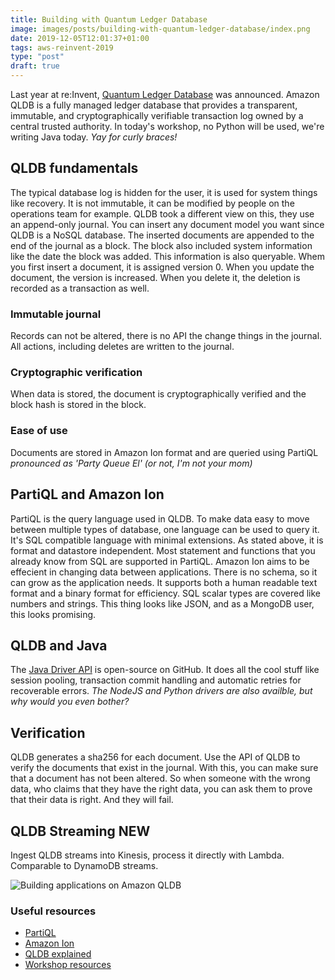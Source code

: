 ```yaml
---
title: Building with Quantum Ledger Database
image: images/posts/building-with-quantum-ledger-database/index.png
date: 2019-12-05T12:01:37+01:00
tags: aws-reinvent-2019
type: "post"
draft: true
---
```


Last year at re:Invent, [Quantum Ledger Database](https://aws.amazon.com/qldb/) was announced. Amazon QLDB is a 
fully managed ledger database that provides a transparent, immutable, and cryptographically verifiable transaction log 
owned by a central trusted authority. In today's workshop, no Python will be used, we're writing Java today. *Yay for curly braces!*

## QLDB fundamentals
The typical database log is hidden for the user, it is used for system things like recovery. It is not immutable, it can be modified by people on the operations team for example. QLDB took a different view on this, they use an append-only journal. You can insert any document model you want since QLDB is a NoSQL database. The inserted documents are appended to the end of the journal as a block. The block also included system information like the date the block was added. This information is also queryable. Whem you first insert a document, it is assigned version 0. When you update the document, the version is increased. When you delete it, the deletion is recorded as a transaction as well.
### Immutable journal
Records can not be altered, there is no API the change things in the journal. All actions, including deletes are written to the journal.
### Cryptographic verification
When data is stored, the document is cryptographically verified and the block hash is stored in the block.
### Ease of use
Documents are stored in Amazon Ion format and are queried using PartiQL *pronounced as 'Party Queue El' (or not, I'm not your mom)*

## PartiQL and Amazon Ion
PartiQL is the query language used in QLDB. To make data easy to move between multiple types of database, one language can be used to query it. It's SQL compatible language with minimal extensions. As stated above, it is format and datastore independent. Most statement and functions that you already know from SQL are supported in PartiQL.
Amazon Ion aims to be effecient in changing data between applications. There is no schema, so it can grow as the application needs. It supports both a human readable text format and a binary format for efficiency. SQL scalar types are covered like numbers and strings. This thing looks like JSON, and as a MongoDB user, this looks promising.

## QLDB and Java
The [Java Driver API](https://github.com/awslabs/amazon-qldb-driver-java) is open-source on GitHub. It does all the cool stuff like session pooling, transaction commit handling and automatic retries for recoverable errors. *The NodeJS and Python drivers are also availble, but why would you even bother?*

## Verification
QLDB generates a sha256 for each document. Use the API of QLDB to verify the documents that exist in the journal. With this, you can make sure that a document has not been altered. So when someone with the wrong data, who claims that they have the right data, you can ask them to prove that their data is right. And they will fail.

## QLDB Streaming **NEW**
Ingest QLDB streams into Kinesis, process it directly with Lambda. Comparable to DynamoDB streams.

![Building applications on Amazon QLDB](/images/posts/building-with-quantum-ledger-database/summary.jpg)

### Useful resources
- [PartiQL](https://aws.amazon.com/blogs/opensource/announcing-partiql-one-query-language-for-all-your-data/)
- [Amazon Ion](http://amzn.github.io/ion-docs/)
- [QLDB explained](https://www.youtube.com/watch?v=jcZ_rsLJrqk)
- [Workshop resources](https://github.com/aws-samples/amazon-qldb-dmv-sample-java)
